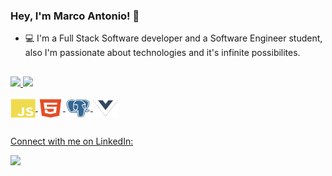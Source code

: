 ### Hey, I'm Marco Antonio! 👋


- 💻 I'm a Full Stack Software developer and a Software Engineer student, also I'm passionate about technologies and it's infinite possibilites.

##

<div>
  <a href="https://github.com/marcofeliponi">
  <img height="180em" src="https://github-readme-stats.vercel.app/api?username=marcofeliponi&show_icons=true&theme=dark&include_all_commits=true&count_private=true"/>
  <img height="180em" src="https://github-readme-stats.vercel.app/api/top-langs/?username=marcofeliponi&layout=compact&langs_count=7&theme=dark"/>
</div>
  
  
<div style="display: inline_block"><br>
  <img align="center" alt="Marco-Js" height="30" width="40" src="https://raw.githubusercontent.com/devicons/devicon/master/icons/javascript/javascript-plain.svg">
  <img align="center" alt="Marco-C#" height="30" width="40" src="https://raw.githubusercontent.com/devicons/devicon/master/icons/html5/html5-plain.svg">
  <img align="center" alt="Marco-C#" height="30" width="40" src="https://raw.githubusercontent.com/devicons/devicon/master/icons/postgresql/postgresql-plain.svg">
  <img align="center" alt="Marco-C#" height="30" width="40" src="https://raw.githubusercontent.com/devicons/devicon/master/icons/vuejs/vuejs-plain.svg">
</div>  
  
  
  ##

  
<div>
  Connect with me on LinkedIn:
  
  <a href="https://www.linkedin.com/in/marcofeliponi/" target="_blank"><img src="https://img.shields.io/badge/-LinkedIn-%230077B5?style=for-the-badge&logo=linkedin&logoColor=white" target="_blank"></a> 
    
</div>
